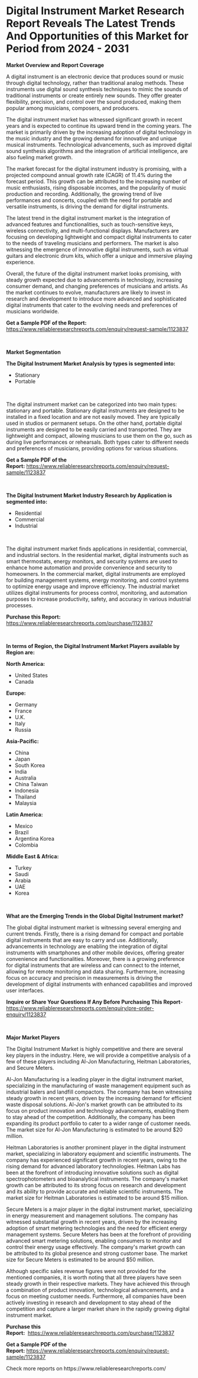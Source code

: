 <p><h1>Digital Instrument Market Research Report Reveals The Latest Trends And Opportunities of this Market for Period from 2024 - 2031</h1></p><p><strong>Market Overview and Report Coverage</strong></p>
<p><p>A digital instrument is an electronic device that produces sound or music through digital technology, rather than traditional analog methods. These instruments use digital sound synthesis techniques to mimic the sounds of traditional instruments or create entirely new sounds. They offer greater flexibility, precision, and control over the sound produced, making them popular among musicians, composers, and producers.</p><p>The digital instrument market has witnessed significant growth in recent years and is expected to continue its upward trend in the coming years. The market is primarily driven by the increasing adoption of digital technology in the music industry and the growing demand for innovative and unique musical instruments. Technological advancements, such as improved digital sound synthesis algorithms and the integration of artificial intelligence, are also fueling market growth.</p><p>The market forecast for the digital instrument industry is promising, with a projected compound annual growth rate (CAGR) of 11.4% during the forecast period. This growth can be attributed to the increasing number of music enthusiasts, rising disposable incomes, and the popularity of music production and recording. Additionally, the growing trend of live performances and concerts, coupled with the need for portable and versatile instruments, is driving the demand for digital instruments.</p><p>The latest trend in the digital instrument market is the integration of advanced features and functionalities, such as touch-sensitive keys, wireless connectivity, and multi-functional displays. Manufacturers are focusing on developing lightweight and compact digital instruments to cater to the needs of traveling musicians and performers. The market is also witnessing the emergence of innovative digital instruments, such as virtual guitars and electronic drum kits, which offer a unique and immersive playing experience.</p><p>Overall, the future of the digital instrument market looks promising, with steady growth expected due to advancements in technology, increasing consumer demand, and changing preferences of musicians and artists. As the market continues to evolve, manufacturers are likely to invest in research and development to introduce more advanced and sophisticated digital instruments that cater to the evolving needs and preferences of musicians worldwide.</p></p>
<p><strong>Get a Sample PDF of the Report:</strong> <a href="https://www.reliableresearchreports.com/enquiry/request-sample/1123837">https://www.reliableresearchreports.com/enquiry/request-sample/1123837</a></p>
<p>&nbsp;</p>
<p><strong>Market Segmentation</strong></p>
<p><strong>The Digital Instrument Market Analysis by types is segmented into:</strong></p>
<p><ul><li>Stationary</li><li>Portable</li></ul></p>
<p>&nbsp;</p>
<p><p>The digital instrument market can be categorized into two main types: stationary and portable. Stationary digital instruments are designed to be installed in a fixed location and are not easily moved. They are typically used in studios or permanent setups. On the other hand, portable digital instruments are designed to be easily carried and transported. They are lightweight and compact, allowing musicians to use them on the go, such as during live performances or rehearsals. Both types cater to different needs and preferences of musicians, providing options for various situations.</p></p>
<p><strong>Get a Sample PDF of the Report:</strong>&nbsp;<a href="https://www.reliableresearchreports.com/enquiry/request-sample/1123837">https://www.reliableresearchreports.com/enquiry/request-sample/1123837</a></p>
<p>&nbsp;</p>
<p><strong>The Digital Instrument Market Industry Research by Application is segmented into:</strong></p>
<p><ul><li>Residential</li><li>Commercial</li><li>Industrial</li></ul></p>
<p>&nbsp;</p>
<p><p>The digital instrument market finds applications in residential, commercial, and industrial sectors. In the residential market, digital instruments such as smart thermostats, energy monitors, and security systems are used to enhance home automation and provide convenience and security to homeowners. In the commercial market, digital instruments are employed for building management systems, energy monitoring, and control systems to optimize energy usage and improve efficiency. The industrial market utilizes digital instruments for process control, monitoring, and automation purposes to increase productivity, safety, and accuracy in various industrial processes.</p></p>
<p><strong>Purchase this Report:</strong>&nbsp; <a href="https://www.reliableresearchreports.com/purchase/1123837">https://www.reliableresearchreports.com/purchase/1123837</a></p>
<p>&nbsp;</p>
<p><strong>In terms of Region, the Digital Instrument Market Players available by Region are:</strong></p>
<p>
    <p> <strong> North America: </strong>
        <ul>
            <li>United States</li>
            <li>Canada</li>
        </ul>
        </p> 
    <p> <strong> Europe: </strong>
        <ul>
            <li>Germany</li>
            <li>France</li>
            <li>U.K.</li>
            <li>Italy</li>
            <li>Russia</li>
        </ul>
        </p> 
    <p> <strong> Asia-Pacific: </strong>
        <ul>
            <li>China</li>
            <li>Japan</li>
            <li>South Korea</li>
            <li>India</li>
            <li>Australia</li>
            <li>China Taiwan</li>
            <li>Indonesia</li>
            <li>Thailand</li>
            <li>Malaysia</li>
        </ul>
        </p> 
    <p> <strong> Latin America: </strong>
        <ul>
            <li>Mexico</li>
            <li>Brazil</li>
            <li>Argentina Korea</li>
            <li>Colombia</li>
        </ul>
        </p> 
    <p> <strong> Middle East & Africa: </strong>
        <ul>
            <li>Turkey</li>
            <li>Saudi</li>
            <li>Arabia</li>
            <li>UAE</li>
            <li>Korea</li>
        </ul>
    </p>
    </p>
<p>&nbsp;</p>
<p><strong>What are the Emerging Trends in the Global Digital Instrument market?</strong></p>
<p><p>The global digital instrument market is witnessing several emerging and current trends. Firstly, there is a rising demand for compact and portable digital instruments that are easy to carry and use. Additionally, advancements in technology are enabling the integration of digital instruments with smartphones and other mobile devices, offering greater convenience and functionalities. Moreover, there is a growing preference for digital instruments that are wireless and can connect to the internet, allowing for remote monitoring and data sharing. Furthermore, increasing focus on accuracy and precision in measurements is driving the development of digital instruments with enhanced capabilities and improved user interfaces.</p></p>
<p><strong>Inquire or Share Your Questions If Any Before Purchasing This Report</strong>- <a href="https://www.reliableresearchreports.com/enquiry/pre-order-enquiry/1123837">https://www.reliableresearchreports.com/enquiry/pre-order-enquiry/1123837</a></p>
<p>&nbsp;</p>
<p><strong>Major Market Players</strong></p>
<p><p>The Digital Instrument Market is highly competitive and there are several key players in the industry. Here, we will provide a competitive analysis of a few of these players including Al-Jon Manufacturing, Heitman Laboratories, and Secure Meters.</p><p>Al-Jon Manufacturing is a leading player in the digital instrument market, specializing in the manufacturing of waste management equipment such as industrial balers and landfill compactors. The company has been witnessing steady growth in recent years, driven by the increasing demand for efficient waste disposal solutions. Al-Jon's market growth can be attributed to its focus on product innovation and technology advancements, enabling them to stay ahead of the competition. Additionally, the company has been expanding its product portfolio to cater to a wider range of customer needs. The market size for Al-Jon Manufacturing is estimated to be around $20 million.</p><p>Heitman Laboratories is another prominent player in the digital instrument market, specializing in laboratory equipment and scientific instruments. The company has experienced significant growth in recent years, owing to the rising demand for advanced laboratory technologies. Heitman Labs has been at the forefront of introducing innovative solutions such as digital spectrophotometers and bioanalytical instruments. The company's market growth can be attributed to its strong focus on research and development and its ability to provide accurate and reliable scientific instruments. The market size for Heitman Laboratories is estimated to be around $15 million.</p><p>Secure Meters is a major player in the digital instrument market, specializing in energy measurement and management solutions. The company has witnessed substantial growth in recent years, driven by the increasing adoption of smart metering technologies and the need for efficient energy management systems. Secure Meters has been at the forefront of providing advanced smart metering solutions, enabling consumers to monitor and control their energy usage effectively. The company's market growth can be attributed to its global presence and strong customer base. The market size for Secure Meters is estimated to be around $50 million.</p><p>Although specific sales revenue figures were not provided for the mentioned companies, it is worth noting that all three players have seen steady growth in their respective markets. They have achieved this through a combination of product innovation, technological advancements, and a focus on meeting customer needs. Furthermore, all companies have been actively investing in research and development to stay ahead of the competition and capture a larger market share in the rapidly growing digital instrument market.</p></p>
<p><strong>Purchase this Report:</strong>&nbsp;&nbsp;<a href="https://www.reliableresearchreports.com/purchase/1123837">https://www.reliableresearchreports.com/purchase/1123837</a></p>
<p></p>
<p><strong>Get a Sample PDF of the Report:</strong>&nbsp;<a href="https://www.reliableresearchreports.com/enquiry/request-sample/1123837">https://www.reliableresearchreports.com/enquiry/request-sample/1123837</a></p>
<p>Check more reports on https://www.reliableresearchreports.com/</p>